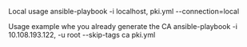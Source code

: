 
Local usage
  ansible-playbook -i localhost, pki.yml --connection=local


Usage example whe you already generate the CA
  ansible-playbook -i 10.108.193.122, -u root --skip-tags ca pki.yml